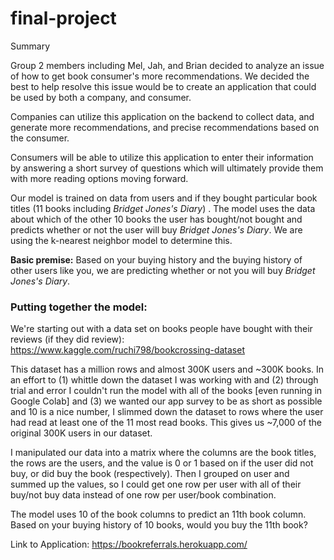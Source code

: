 # final-project

Summary

Group 2 members including Mel, Jah, and Brian decided to analyze an issue of how to get book consumer's more recommendations.
We decided the best to help resolve this issue would be to create an application that could be used by both a company, and consumer.

Companies can utilize this application on the backend to collect data, and generate more recommendations, and precise recommendations based on the consumer.

Consumers will be able to utilize this application to enter their information by answering a short survey of questions which will ultimately provide them with more reading options moving forward.


Our model is trained on data from users and if they bought particular book titles (11 books including *Bridget Jones's Diary*) . The model uses the data about which of the other 10 books the user has bought/not bought and predicts whether or not the user will buy *Bridget Jones's Diary*. We are using the k-nearest neighbor model to determine this.

**Basic premise:** Based on your buying history and the buying history of other users like you, we are predicting whether or not you will buy *Bridget Jones's Diary*.

### Putting together the model:
We're starting out with a data set on books people have bought with their reviews (if they did review): https://www.kaggle.com/ruchi798/bookcrossing-dataset
	
This dataset has a million rows and almost 300K users and ~300K books. In an effort to (1) whittle down the dataset I was working with and (2) through trial and error I couldn't run the model with all of the books [even running in Google Colab] and (3) we wanted our app survey to be as short as possible and 10 is a nice number, I slimmed down the dataset to rows where the user had read at least one of the 11 most read books. This gives us ~7,000 of the original 300K users in our dataset.
	
I manipulated our data into a matrix where the columns are the book titles, the rows are the users, and the value is 0 or 1 based on if the user did not buy, or did buy the book (respectively). Then I grouped on user and summed up the values, so I could get one row per user with all of their buy/not buy data instead of one row per user/book combination.
	
The model uses 10 of the book columns to predict an 11th book column. Based on your buying history of 10 books, would you buy the 11th book?

Link to Application: https://bookreferrals.herokuapp.com/